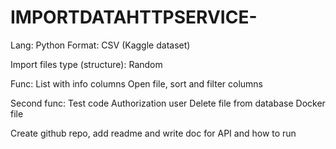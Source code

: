 # IMPORTDATAHTTPSERVICE-

Lang: Python
Format: CSV (Kaggle dataset)

Import files type (structure): Random

Func:
List with info columns
Open file, sort and filter columns

Second func:
Test code
Authorization user
Delete file from database
Docker file

Create github repo, add readme and write doc for API and how to run
